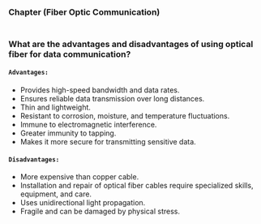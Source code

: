 ### Chapter  (Fiber Optic Communication)

### **<br/>What are the advantages and disadvantages of using optical fiber for data communication?**
#### `Advantages:`<br/>
  - Provides high-speed bandwidth and data rates.
  - Ensures reliable data transmission over long distances.
  - Thin and lightweight.
  - Resistant to corrosion, moisture, and temperature fluctuations.
  - Immune to electromagnetic interference.
  - Greater immunity to tapping.
  - Makes it more secure for transmitting sensitive data.

#### `Disadvantages:`<br/>
  - More expensive than copper cable.
  - Installation and repair of optical fiber cables require specialized skills, equipment, and care.
  - Uses unidirectional light propagation.
  - Fragile and can be damaged by physical stress.


